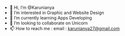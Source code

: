 - 👋 Hi, I’m @Karunianya
- 👀 I’m interested in Graphic and Website Design
- 🌱 I’m currently learning Apps Developing
- 💞️ I’m looking to collaborate on Unicorn
- 📫 How to reach me :
        email : karunianya27@gmail.com

<!---
Karunianya/Karunianya is a ✨ special ✨ repository because its `README.md` (this file) appears on your GitHub profile.
You can click the Preview link to take a look at your changes.
--->
